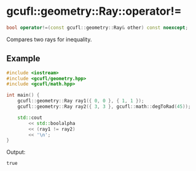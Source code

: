 # gcufl::geometry::Ray::operator!=
```cpp
bool operator!=(const gcufl::geometry::Ray& other) const noexcept;
```
Compares two rays for inequality.
## Example
```cpp
#include <iostream>
#include <gcufl/geometry.hpp>
#include <gcufl/math.hpp>

int main() {
	gcufl::geometry::Ray ray1({ 0, 0 }, { 1, 1 });
	gcufl::geometry::Ray ray2({ 3, 3 }, gcufl::math::degToRad(45));

	std::cout
		<< std::boolalpha
		<< (ray1 != ray2)
		<< '\n';
}
```
Output:
```
true
```
